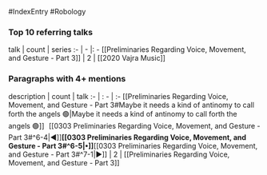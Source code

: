#IndexEntry #Robology

### Top 10 referring talks
talk | count | series
:- | - |: -
[[Preliminaries Regarding Voice, Movement, and Gesture - Part 3]] | 2 | [[2020 Vajra Music]]

### Paragraphs with 4+ mentions
description | count | talk
:- | : - | :-
[[Preliminaries Regarding Voice, Movement, and Gesture - Part 3#Maybe it needs a kind of antinomy to call forth the angels 🟢\|Maybe it needs a kind of antinomy to call forth the angels 🟢]] &nbsp;&nbsp;[[0303 Preliminaries Regarding Voice, Movement, and Gesture - Part 3#^6-4\|◀]]**[[0303 Preliminaries Regarding Voice, Movement, and Gesture - Part 3#^6-5\|•]]**[[0303 Preliminaries Regarding Voice, Movement, and Gesture - Part 3#^7-1\|▶]] | 2 | [[Preliminaries Regarding Voice, Movement, and Gesture - Part 3]]

